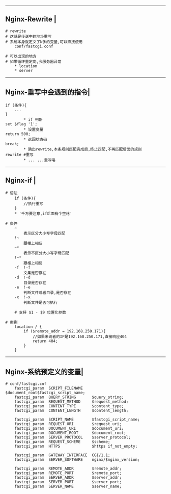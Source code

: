-----------------------
Nginx-Rewrite			|
-----------------------
	# rewrite
	# 这就是传说中的地址重写
	# 系统本身就定义了N多的变量,可以直接使用
		conf/fastcgi.conf

	# 可以出现的地方
	# 如果循环重定向,会服务器异常
		* location
		* server
	
-----------------------
Nginx-重写中会遇到的指令|
-----------------------
	if (条件){
		...
	}
			* if 判断
	set $flag '1';
			* 设置变量
	return 500;
			* 返回状态码
	break;
			* 跳出rewrite,本条规则匹配完成后,终止匹配,不再匹配后面的规则
	rewrite #重写
			* ... ...重写咯
	
-----------------------
Nginx-if				|
-----------------------
	# 语法
		if (条件){
			//执行重写
		}
		* '千万要注意,if后面有个空格'
	
	# 条件
		~
			表示区分大小写字母匹配
		!~
			跟楼上相反
		~*
			表示不区分大小写字母匹配
		!~*
			跟楼上相反
		-f	!-f
			文集是否存在
		-d	!-d
			目录是否存在
		-e	!-e
			判断文件或者目录,是否存在
		-x	!-x
			判断文件是否可执行
		
		# 支持 $1 - $9 位置化参数

	# 案例
		location / {
			if ($remote_addr = 192.168.250.171){
				//如果来访者的IP是192.168.250.171,直接响应404
				return 404;
			}
		}
	

-----------------------
Nginx-系统预定义的变量|
-----------------------
	# conf/fastcgi.cnf
		fastcgi_param  SCRIPT_FILENAME    $document_root$fastcgi_script_name;
		fastcgi_param  QUERY_STRING       $query_string;
		fastcgi_param  REQUEST_METHOD     $request_method;
		fastcgi_param  CONTENT_TYPE       $content_type;
		fastcgi_param  CONTENT_LENGTH     $content_length;

		fastcgi_param  SCRIPT_NAME        $fastcgi_script_name;
		fastcgi_param  REQUEST_URI        $request_uri;
		fastcgi_param  DOCUMENT_URI       $document_uri;
		fastcgi_param  DOCUMENT_ROOT      $document_root;
		fastcgi_param  SERVER_PROTOCOL    $server_protocol;
		fastcgi_param  REQUEST_SCHEME     $scheme;
		fastcgi_param  HTTPS              $https if_not_empty;

		fastcgi_param  GATEWAY_INTERFACE  CGI/1.1;
		fastcgi_param  SERVER_SOFTWARE    nginx/$nginx_version;

		fastcgi_param  REMOTE_ADDR        $remote_addr;
		fastcgi_param  REMOTE_PORT        $remote_port;
		fastcgi_param  SERVER_ADDR        $server_addr;
		fastcgi_param  SERVER_PORT        $server_port;
		fastcgi_param  SERVER_NAME        $server_name;